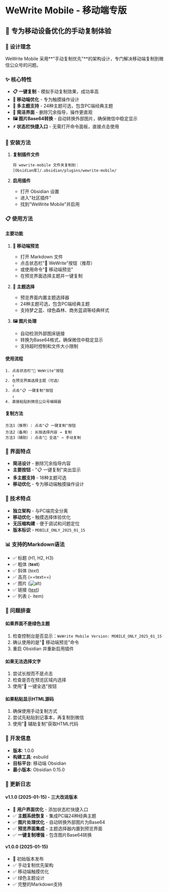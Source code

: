 # WeWrite Mobile - 移动端专版

## 📱 专为移动设备优化的手动复制体验

### 🎯 设计理念

WeWrite Mobile 采用**"手动复制优先"**的架构设计，专门解决移动端复制到微信公众号的问题。

### ✨ 核心特性

- **📋 一键复制** - 模拟手动复制效果，成功率高
- **📱 移动端优化** - 专为触摸操作设计
- **🎨 多主题支持** - 24种主题可选，包含PC端经典主题
- **🔧 简洁界面** - 删除冗余指导，操作更直观
- **🖼️ 图片Base64转换** - 自动转换外部图片，确保微信中稳定显示
- **⚡ 状态栏快捷入口** - 无需打开命令面板，直接点击使用

### 🚀 安装方法

1. **复制插件文件**
   ```
   将 wewrite-mobile 文件夹复制到：
   [Obsidian库]/.obsidian/plugins/wewrite-mobile/
   ```

2. **启用插件**
   - 打开 Obsidian 设置
   - 进入"社区插件"
   - 找到"WeWrite Mobile"并启用

### 📋 使用方法

#### 主要功能

1. **📱 移动端预览**
   - 打开 Markdown 文件
   - 点击状态栏"📱 WeWrite"按钮（推荐）
   - 或使用命令"📱 移动端预览"
   - 在预览界面选择主题并一键复制

2. **🎨 主题选择**
   - 预览界面内置主题选择器
   - 24种主题可选，包含PC端经典主题
   - 支持梦之蓝、绿色森林、商务蓝调等经典样式

3. **🖼️ 图片处理**
   - 自动检测外部图床链接
   - 转换为Base64格式，确保微信中稳定显示
   - 支持超时控制和文件大小限制

#### 使用流程

```
1. 点击状态栏"📱 WeWrite"按钮
   ↓
2. 在预览界面选择主题（可选）
   ↓
3. 点击"📋 一键复制"按钮
   ↓
4. 直接粘贴到微信公众号编辑器
```

#### 复制方法

```
方法1（推荐）: 点击"📋 一键复制"按钮
方法2（备用）: 长按选择内容 → 复制
方法3（辅助）: 点击"📝 全选" → 手动复制
```

### 🎨 界面特点

- **简洁设计** - 删除冗余指导内容
- **主要按钮** - "📋 一键复制"突出显示
- **多主题支持** - 18种主题可选
- **移动优化** - 专为移动端触摸操作设计

### 🔧 技术特点

- **独立架构** - 与PC端完全分离
- **移动优化** - 触摸选择体验优化
- **无压缩构建** - 便于调试和问题定位
- **版本标识** - `MOBILE_ONLY_2025_01_15`

### 📊 支持的Markdown语法

- ✅ 标题 (H1, H2, H3)
- ✅ 粗体 (**text**)
- ✅ 斜体 (*text*)
- ✅ 高亮 (==text==)
- ✅ 图片 (![alt](url))
- ✅ 链接 ([text](url))
- ✅ 列表 (- item)

### 🐛 问题排查

#### 如果界面不是绿色主题
1. 检查控制台是否显示：`WeWrite Mobile Version: MOBILE_ONLY_2025_01_15`
2. 确认使用的是"📱 移动端预览"命令
3. 重启 Obsidian 并重新启用插件

#### 如果无法选择文字
1. 尝试长按而不是点击
2. 检查是否在预览区域内选择
3. 使用"📝 一键全选"按钮

#### 如果粘贴显示HTML源码
1. 确保使用手动复制方式
2. 尝试先粘贴到记事本，再复制到微信
3. 使用"🔧 辅助复制"获取HTML代码

### 📝 开发信息

- **版本**: 1.0.0
- **构建工具**: esbuild
- **目标平台**: 移动端 Obsidian
- **最小版本**: Obsidian 0.15.0

### 🔄 更新日志

#### v1.1.0 (2025-01-15) - 三大改进版本
- 🎉 **用户界面优化** - 添加状态栏快捷入口
- ✅ **主题系统恢复** - 集成PC端24种经典主题
- ✅ **图片处理优化** - 自动转换外部图片为Base64
- ✅ **预览界面集成** - 主题选择器内置到预览界面
- ✅ **一键复制增强** - 包含图片Base64转换

#### v1.0.0 (2025-01-15)
- 🎉 初始版本发布
- ✅ 手动复制优先架构
- ✅ 移动端触摸优化
- ✅ 绿色主题设计
- ✅ 完整的Markdown支持
